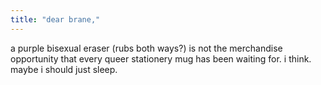 ```yaml
---
title: "dear brane,"
---
```


<p>a purple bisexual eraser (rubs both ways?) is not the merchandise opportunity that every queer stationery mug has been waiting for. i think. maybe i should just sleep.</p>
